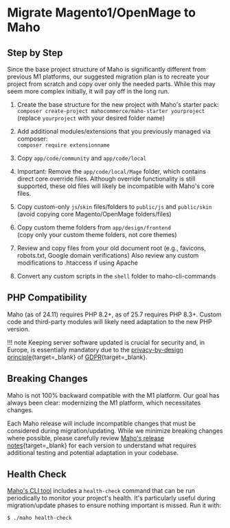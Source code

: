# Migrate Magento1/OpenMage to Maho

## Step by Step

Since the base project structure of Maho is significantly different from previous M1 platforms,
our suggested migration plan is to recreate your project from scratch and copy over only the needed parts.
While this may seem more complex initially, it will pay off in the long run.

1. Create the base structure for the new project with Maho's starter pack:  
   `composer create-project mahocommerce/maho-starter yourproject`  
   (replace `yourproject` with your desired folder name)

2. Add additional modules/extensions that you previously managed via composer:  
   `composer require extensionname`

3. Copy `app/code/community` and `app/code/local`

4. Important: Remove the `app/code/local/Mage` folder, which contains direct core override files. Although override functionality is still supported, these old files will likely be incompatible with Maho's core files.

5. Copy custom-only `js`/`skin` files/folders to `public/js` and `public/skin`  
   (avoid copying core Magento/OpenMage folders/files)

6. Copy custom theme folders from `app/design/frontend`  
   (copy only your custom theme folders, not core themes)

7. Review and copy files from your old document root (e.g., favicons, robots.txt, Google domain verifications)
   Also review any custom modifications to .htaccess if using Apache

8. Convert any custom scripts in the `shell` folder to maho-cli-commands

## PHP Compatibility
Maho (as of 24.11) requires PHP 8.2+, as of 25.7 requires PHP 8.3+.
Custom code and third-party modules will likely need adaptation to the new PHP version.

!!! note
    Keeping server software updated is crucial for security and, in Europe, is essentially mandatory due to the 
    [privacy-by-design principle](https://commission.europa.eu/law/law-topic/data-protection/reform/rules-business-and-organisations/obligations/what-does-data-protection-design-and-default-mean_en){target=_blank}
    of [GDPR](https://eur-lex.europa.eu/legal-content/EN/TXT/HTML/?uri=CELEX:32016R0679){target=_blank}.

## Breaking Changes
Maho is not 100% backward compatible with the M1 platform.
Our goal has always been clear: modernizing the M1 platform, which necessitates changes.

Each Maho release will include incompatible changes that must be considered during migration/updating.
While we minimize breaking changes where possible, please carefully review
[Maho's release notes](https://github.com/MahoCommerce/maho/releases){target=_blank}
for each version to understand what requires additional testing and potential adaptation in your codebase.

## Health Check
[Maho's CLI tool](cli-tool.md) includes a `health-check` command that can be run periodically to monitor
your project's health. It's particularly useful during migration/update phases to ensure nothing important is missed.
Run it with:

```bash
$ ./maho health-check
```